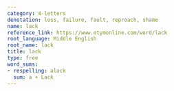 ```yaml
---
category: 4-letters
denotation: loss, failure, fault, reproach, shame
name: lack
reference_link: https://www.etymonline.com/word/lack
root_language: Middle English
root_name: lack
title: lack
type: free
word_sums:
- respelling: alack
  sum: a + Lack
---
```

